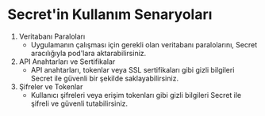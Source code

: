 # Secret'in Kullanım Senaryoları

1. Veritabanı Paraloları
    * Uygulamanın çalışması için gerekli olan veritabanı paralolarını, Secret aracılığıyla pod'lara aktarabilirsiniz.
2. API Anahtarları ve Sertifikalar
    * API anahtarları, tokenlar veya SSL sertifikaları gibi gizli bilgileri Secret ile güvenli bir şekilde
      saklayabilirsiniz.
3. Şifreler ve Tokenlar
    * Kullanıcı şifreleri veya erişim tokenları gibi gizli bilgileri Secret ile şifreli ve güvenli tutabilirsiniz.
